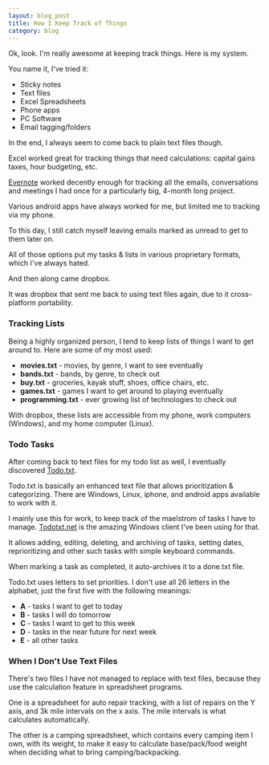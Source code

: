 ```yaml
---
layout: blog_post
title: How I Keep Track of Things
category: blog
---
```


Ok, look. I'm really awesome at keeping track things. Here is my system.

You name it, I've tried it:

* Sticky notes
* Text files
* Excel Spreadsheets
* Phone apps
* PC Software
* Email tagging/folders

In the end, I always seem to come back to plain text files though.

Excel worked great for tracking things that need calculations: capital gains taxes, hour budgeting, etc.

[Evernote](https://evernote.com/) worked decently enough for tracking all the emails, conversations and meetings I had once for a particularly big, 4-month long project.

Various android apps have always worked for me, but limited me to tracking via my phone.

To this day, I still catch myself leaving emails marked as unread to get to them later on.

All of those options put my tasks & lists in various proprietary formats, which I've always hated.

And then along came dropbox.

It was dropbox that sent me back to using text files again, due to it cross-platform portability.

### Tracking Lists

Being a highly organized person, I tend to keep lists of things I want to get around to. Here are some of my most used:

* **movies.txt** - movies, by genre, I want to see eventually
* **bands.txt** - bands, by genre, to check out
* **buy.txt** - groceries, kayak stuff, shoes, office chairs, etc.
* **games.txt** - games I want to get around to playing eventually
* **programming.txt** - ever growing list of technologies to check out

With dropbox, these lists are accessible from my phone, work computers (Windows), and my home computer (Linux).

### Todo Tasks

After coming back to text files for my todo list as well, I eventually discovered [Todo.txt](http://todotxt.com/).

Todo.txt is basically an enhanced text file that allows prioritization & categorizing. There are Windows, Linux, iphone, and android apps available to work with it.

I mainly use this for work, to keep track of the maelstrom of tasks I have to manage. [Todotxt.net](https://github.com/benrhughes/todotxt.net) is the amazing Windows client I've been using for that.

It allows adding, editing, deleting, and archiving of tasks, setting dates, reprioritizing and other such tasks with simple keyboard commands.

When marking a task as completed, it auto-archives it to  a done.txt file.

Todo.txt uses letters to set priorities. I don't use all 26 letters in the alphabet, just the first five with the following meanings:

* **A** - tasks I want to get to today
* **B** - tasks I will do tomorrow
* **C** - tasks I want to get to this week
* **D** - tasks in the near future for next week
* **E** - all other tasks

### When I Don't Use Text Files

There's two files I have not managed to replace with text files, because they use the calculation feature in spreadsheet programs.

One is a spreadsheet for auto repair tracking, with a list of repairs on the Y axis, and 3k mile intervals on the x axis. The mile intervals is what calculates automatically.

The other is a camping spreadsheet, which contains every camping item I own, with its weight, to make it easy to calculate base/pack/food weight when deciding what to bring camping/backpacking.
